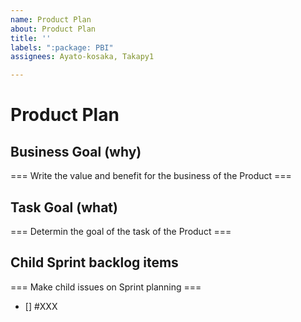 ```yaml
---
name: Product Plan
about: Product Plan
title: ''
labels: ":package: PBI"
assignees: Ayato-kosaka, Takapy1

---
```


# Product Plan

## Business Goal (why)
=== Write the value and benefit for the business of the Product ===

## Task Goal (what)
=== Determin the goal of the task of the Product ===

## Child Sprint backlog items
=== Make child issues on Sprint planning ===
- [] #XXX
